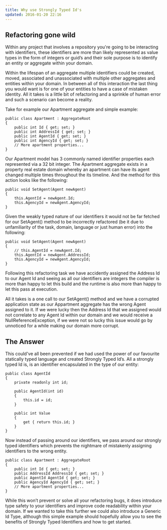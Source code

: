 ```yaml
---
title: Why use Strongly Typed Id's
updated: 2016-01-20 22:16
---
```


## Refactoring gone wild

Within any project that involves a repository you're going to be interacting with identifiers, these identifiers are more than likely represented as value types in the form of integers or guid’s and their sole purpose is to identify an entity or aggregate within your domain. 

Within the lifespan of an aggregate multiple identifiers could be created, moved, associated and unassociated with multiple other aggregates and entities within your domain. In between all of this interaction the last thing you would want is for one of your entities to have a case of mistaken identity. All it takes is a little bit of refactoring and a sprinkle of human error and such a scenario can become a reality.

Take for example our Apartment aggregate and simple example:

```
public class Apartment : AggregateRoot
{
    public int Id { get; set; }
    public int AddressId { get; set; }
    public int AgentId { get; set; }
    public int AgencyId { get; set; }
    // More apartment properties...
}    
```

Our Apartment model has 3 commonly named identifier properties each represented via a 32 bit integer. The Apartment aggregate exists in a property real estate domain whereby an apartment can have its agent changed multiple times throughout the its timeline. And the method for this action looks like the following:

```
public void SetAgent(Agent newAgent)
{
    this.AgentId = newAgent.Id;
    this.AgencyId = newAgent.AgencyId;  
}
```

Given the weakly typed nature of our identifiers it would not be far fetched for our SetAgent() method to be incorrectly refactored (be it due to unfamiliarity of the task, domain, language or just human error) into the following:

```
public void SetAgent(Agent newAgent)
{
    // this.AgentId = newAgent.Id;
    this.AgentId = newAgent.AddressId;
    this.AgencyId = newAgent.AgencyId;    
}
```

Following this refactoring task we have accidently assigned the Address Id to our Agent Id and seeing as all our identifiers are integers the compiler is more than happy to let this build and the runtime is also more than happy to let this pass at execution. 

All it takes is a one call to our SetAgent() method and we have a corrupted application state as our Appartment aggregate has the wrong Agent assigned to it. If we were lucky then the Address Id that we assigned would not correlate to any Agent Id within our domain and we would receive a NullReferenceException, if we were not so lucky this issue would go by unnoticed for a while making our domain more corrupt. 

## The Answer

This could've all been prevented if we had used the power of our favourite statically typed language and created Strongly Typed Id’s. All a strongly typed Id is, is an identifier encapsulated in the type of our entity:

```
public class AgentId
{
    private readonly int id;
    
    public AgentId(int id)
    {
        this.id = id;
    }
    
    public int Value 
    { 
        get { return this.id; }
    }          
}    
```

Now instead of passing around our identifiers, we pass around our strongly typed identifiers which prevents the nightmare of mistakenly assigning identifiers to the wrong entity.

```
public class Apartment : AggregateRoot
{
    public int Id { get; set; }
    public AddressId AddressId { get; set; }
    public AgentId AgentId { get; set; }
    public AgencyId AgencyId { get; set; }
    // More apartment properties...
}  
```

While this won’t prevent or solve all your refactoring bugs, it does introduce type safety to your identifiers and improve code readability within your domain. If we wanted to take this further we could also introduce a Generic Id Type, although this simple example should hopefully allow you to see the benefits of Strongly Typed Identifiers and how to get started.    


